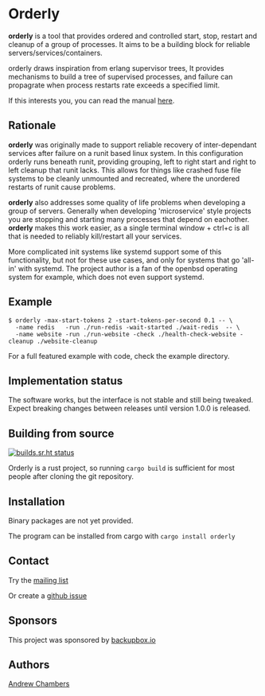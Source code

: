 # Orderly

**orderly** is a tool that provides ordered and controlled start, stop,
restart and cleanup of a group of processes. It aims to be a building
block for reliable servers/services/containers.

orderly draws inspiration from erlang supervisor trees, It provides
mechanisms to build a tree of supervised processes, and failure can
propagrate when process restarts rate exceeds a specified limit.

If this interests you, you can read the manual [here](man/orderly.1.md).

## Rationale

**orderly** was originally made to support reliable recovery of
inter-dependant services after failure on a runit based linux system. In
this configuration orderly runs beneath runit, providing grouping, left
to right start and right to left cleanup that runit lacks. This allows
for things like crashed fuse file systems to be cleanly unmounted and
recreated, where the unordered restarts of runit cause problems.

**orderly** also addresses some quality of life problems when developing
a group of servers. Generally when developing 'microservice' style
projects you are stopping and starting many processes that depend on
eachother. **orderly** makes this work easier, as a single terminal
window + ctrl+c is all that is needed to reliably kill/restart all your
services.

More complicated init systems like systemd support some of this
functionality, but not for these use cases, and only for systems that go
'all-in' with systemd. The project author is a fan of the openbsd
operating system for example, which does not even support systemd.

## Example

``` 
$ orderly -max-start-tokens 2 -start-tokens-per-second 0.1 -- \
  -name redis   -run ./run-redis -wait-started ./wait-redis  -- \
  -name website -run ./run-website -check ./health-check-website -cleanup ./website-cleanup 
```

For a full featured example with code, check the example directory.

## Implementation status

The software works, but the interface is not stable and still being
tweaked. Expect breaking changes between releases until version 1.0.0 is
released.

## Building from source

[![builds.sr.ht
status](https://builds.sr.ht/~ach/orderly.svg)](https://builds.sr.ht/~ach/orderly?)

Orderly is a rust project, so running `cargo build` is sufficient for
most people after cloning the git repository.

## Installation

Binary packages are not yet provided.

The program can be installed from cargo with `cargo install orderly`

## Contact

Try the [mailing list](https://lists.sr.ht/~ach/orderly-dev)

Or create a [github
issue](https://github.com/andrewchambers/orderly/issues)

## Sponsors

This project was sponsored by [backupbox.io](https://backupbox.io)

## Authors

[Andrew Chambers](https://acha.ninja)
